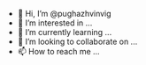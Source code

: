 - 👋 Hi, I’m @pughazhvinvig
- 👀 I’m interested in ...
- 🌱 I’m currently learning ...
- 💞️ I’m looking to collaborate on ...
- 📫 How to reach me ...

<!---
pughazhvinvig/pughazhvinvig is a ✨ special ✨ repository because its `README.md` (this file) appears on your GitHub profile.
You can click the Preview link to take a look at your changes.
--->
